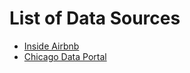 # List of Data Sources
- [Inside Airbnb](http://insideairbnb.com/)
- [Chicago Data Portal](https://data.cityofchicago.org/)